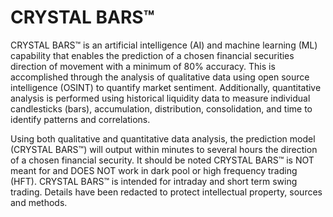 # CRYSTAL BARS™

CRYSTAL BARS™ is an artificial intelligence (AI) and machine learning (ML) capability that enables the prediction of a chosen financial securities direction of movement with a minimum of 80% accuracy. This is accomplished through the analysis of qualitative data using open source intelligence (OSINT) to quantify market sentiment. Additionally, quantitative analysis is performed using historical liquidity data to measure individual candlesticks (bars), accumulation, distribution, consolidation, and time to identify patterns and correlations.

Using both qualitative and quantitative data analysis, the prediction model (CRYSTAL BARS™) will output within minutes to several hours the direction of a chosen financial security. It should be noted CRYSTAL BARS™ is NOT meant for and DOES NOT work in dark pool or high frequency trading (HFT). CRYSTAL BARS™ is intended for intraday and short term swing trading. Details have been redacted to protect intellectual property, sources and methods.

